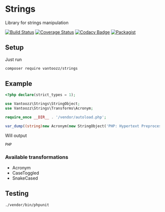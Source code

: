 # Strings
Library for strings manipulation

[![Build Status](https://travis-ci.org/vantoozz/strings.svg?branch=master)](https://travis-ci.org/vantoozz/strings)
[![Coverage Status](https://coveralls.io/repos/github/vantoozz/strings/badge.svg?branch=master)](https://coveralls.io/github/vantoozz/strings?branch=master)
[![Codacy Badge](https://api.codacy.com/project/badge/Grade/724532697bb642b293e4f8a3b462a8ee)](https://app.codacy.com/manual/vantoozz/strings?utm_source=github.com&utm_medium=referral&utm_content=vantoozz/strings&utm_campaign=Badge_Grade_Settings)
[![Packagist](https://img.shields.io/packagist/v/vantoozz/strings.svg)](https://packagist.org/packages/vantoozz/strings)

## Setup
Just run
```bash
composer require vantoozz/strings
```

## Example
```php
<?php declare(strict_types = 1);

use Vantoozz\Strings\StringObject;
use Vantoozz\Strings\Transforms\Acronym;

require_once __DIR__ . '/vendor/autoload.php';

var_dump((string)new Acronym(new StringObject('PHP: Hypertext Preprocessor')));
```
Will output
```bash
PHP
```

### Available transformations
* Acronym
* CaseToggled
* SnakeCased

## Testing
```bash
./vendor/bin/phpunit
```
